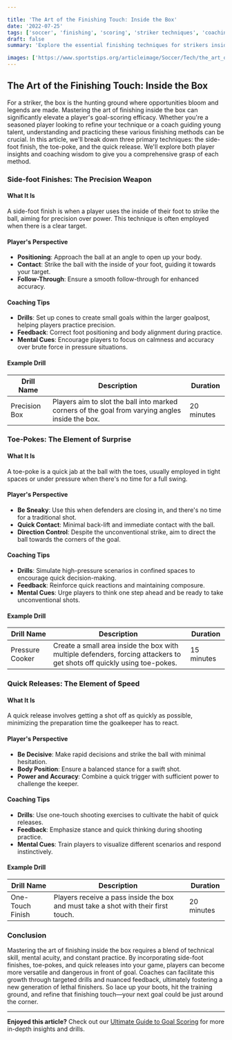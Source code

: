 ```yaml
---

title: 'The Art of the Finishing Touch: Inside the Box'
date: '2022-07-25'
tags: ['soccer', 'finishing', 'scoring', 'striker techniques', 'coaching tips', 'soccer drills', 'goal scoring', 'inside the box', 'quick release']
draft: false
summary: 'Explore the essential finishing techniques for strikers inside the box, featuring strategic insights into side-foot finishes, toe-pokes, and quick releases from a blend of player and coaching perspectives.'

images: ['https://www.sportstips.org/articleimage/Soccer/Tech/the_art_of_the_finishing_touch_inside_the_box.webp']
---
```


## The Art of the Finishing Touch: Inside the Box

For a striker, the box is the hunting ground where opportunities bloom and legends are made. Mastering the art of finishing inside the box can significantly elevate a player's goal-scoring efficacy. Whether you're a seasoned player looking to refine your technique or a coach guiding young talent, understanding and practicing these various finishing methods can be crucial. In this article, we'll break down three primary techniques: the side-foot finish, the toe-poke, and the quick release. We'll explore both player insights and coaching wisdom to give you a comprehensive grasp of each method. 

### Side-foot Finishes: The Precision Weapon

#### What It Is

A side-foot finish is when a player uses the inside of their foot to strike the ball, aiming for precision over power. This technique is often employed when there is a clear target.

#### Player's Perspective

- **Positioning**: Approach the ball at an angle to open up your body.
- **Contact**: Strike the ball with the inside of your foot, guiding it towards your target.
- **Follow-Through**: Ensure a smooth follow-through for enhanced accuracy.

#### Coaching Tips

- **Drills**: Set up cones to create small goals within the larger goalpost, helping players practice precision. 
- **Feedback**: Correct foot positioning and body alignment during practice.
- **Mental Cues**: Encourage players to focus on calmness and accuracy over brute force in pressure situations.

#### Example Drill

| Drill Name   | Description   | Duration |
|--------------|----------------|-----------|
| Precision Box | Players aim to slot the ball into marked corners of the goal from varying angles inside the box. | 20 minutes |

### Toe-Pokes: The Element of Surprise

#### What It Is

A toe-poke is a quick jab at the ball with the toes, usually employed in tight spaces or under pressure when there's no time for a full swing.

#### Player's Perspective

- **Be Sneaky**: Use this when defenders are closing in, and there's no time for a traditional shot.
- **Quick Contact**: Minimal back-lift and immediate contact with the ball.
- **Direction Control**: Despite the unconventional strike, aim to direct the ball towards the corners of the goal.

#### Coaching Tips

- **Drills**: Simulate high-pressure scenarios in confined spaces to encourage quick decision-making.
- **Feedback**: Reinforce quick reactions and maintaining composure.
- **Mental Cues**: Urge players to think one step ahead and be ready to take unconventional shots.

#### Example Drill

| Drill Name     | Description                                          | Duration |
|----------------|------------------------------------------------------|----------|
| Pressure Cooker | Create a small area inside the box with multiple defenders, forcing attackers to get shots off quickly using toe-pokes. | 15 minutes |

### Quick Releases: The Element of Speed

#### What It Is

A quick release involves getting a shot off as quickly as possible, minimizing the preparation time the goalkeeper has to react.

#### Player's Perspective

- **Be Decisive**: Make rapid decisions and strike the ball with minimal hesitation.
- **Body Position**: Ensure a balanced stance for a swift shot.
- **Power and Accuracy**: Combine a quick trigger with sufficient power to challenge the keeper.

#### Coaching Tips

- **Drills**: Use one-touch shooting exercises to cultivate the habit of quick releases.
- **Feedback**: Emphasize stance and quick thinking during shooting practice.
- **Mental Cues**: Train players to visualize different scenarios and respond instinctively.

#### Example Drill

| Drill Name  | Description                                                | Duration |
|-------------|------------------------------------------------------------|----------|
| One-Touch Finish | Players receive a pass inside the box and must take a shot with their first touch. | 20 minutes |

### Conclusion

Mastering the art of finishing inside the box requires a blend of technical skill, mental acuity, and constant practice. By incorporating side-foot finishes, toe-pokes, and quick releases into your game, players can become more versatile and dangerous in front of goal. Coaches can facilitate this growth through targeted drills and nuanced feedback, ultimately fostering a new generation of lethal finishers. So lace up your boots, hit the training ground, and refine that finishing touch—your next goal could be just around the corner.

---

**Enjoyed this article?** Check out our [Ultimate Guide to Goal Scoring](#)  for more in-depth insights and drills.
```
